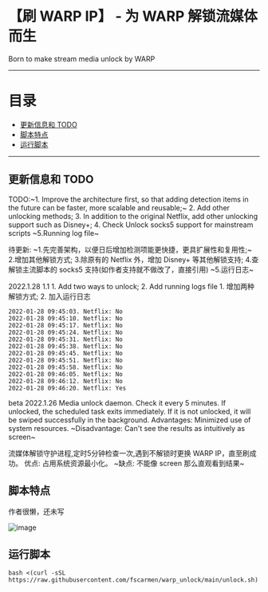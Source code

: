 # 【刷 WARP IP】 - 为 WARP 解锁流媒体而生
Born to make stream media unlock by WARP 

* * *

# 目录

- [更新信息和 TODO](README.md#更新信息和-todo)
- [脚本特点](README.md#脚本特点)
- [运行脚本](README.md#运行脚本)

* * *

## 更新信息和 TODO
TODO:~1. Improve the architecture first, so that adding detection items in the future can be faster, more scalable and reusable;~ 2. Add other unlocking methods; 3. In addition to the original Netflix, add other unlocking support such as Disney+; 4. Check Unlock socks5 support for mainstream scripts ~5.Running log file~
   
待更新: ~1.先完善架构，以便日后增加检测项能更快捷，更具扩展性和复用性;~ 2.增加其他解锁方式; 3.除原有的 Netflix 外，增加 Disney+ 等其他解锁支持; 4.查解锁主流脚本的 socks5 支持(如作者支持就不做改了，直接引用) ~5.运行日志~

2022.1.28 1.1 1. Add two ways to unlock; 2. Add running logs file 1. 增加两种解锁方式; 2. 加入运行日志
```
2022-01-28 09:45:03. Netflix: No
2022-01-28 09:45:10. Netflix: No
2022-01-28 09:45:17. Netflix: No
2022-01-28 09:45:24. Netflix: No
2022-01-28 09:45:31. Netflix: No
2022-01-28 09:45:38. Netflix: No
2022-01-28 09:45:45. Netflix: No
2022-01-28 09:45:51. Netflix: No
2022-01-28 09:45:58. Netflix: No
2022-01-28 09:46:05. Netflix: No
2022-01-28 09:46:12. Netflix: No
2022-01-28 09:46:20. Netflix: Yes
```

beta 2022.1.26 Media unlock daemon. Check it every 5 minutes. If unlocked, the scheduled task exits immediately. If it is not unlocked, it will be swiped successfully in the background. Advantages: Minimized use of system resources. ~Disadvantage: Can't see the results as intuitively as screen~

流媒体解锁守护进程,定时5分钟检查一次,遇到不解锁时更换 WARP IP，直至刷成功。 优点: 占用系统资源最小化。 ~缺点: 不能像 screen 那么直观看到结果~

## 脚本特点
作者很懒，还未写

![image](https://user-images.githubusercontent.com/62703343/151404848-c7f7d7a2-224f-49cd-b6b4-e22203017abe.png)


## 运行脚本

```
bash <(curl -sSL https://raw.githubusercontent.com/fscarmen/warp_unlock/main/unlock.sh)
```
